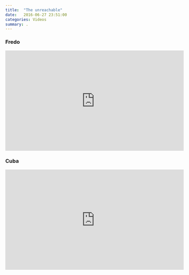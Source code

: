 ```yaml
---
title:  "The unreachable"
date:   2016-06-27 23:51:00
categories: Videos
summary: .
---
```


### Fredo

<iframe width="560" height="315" src="https://www.youtube.com/embed/jYnRBX2Trtk" frameborder="0" allowfullscreen></iframe>

### Cuba

<iframe width="560" height="315" src="https://www.youtube.com/embed/OM9sIbddq24" frameborder="0" allowfullscreen></iframe>


